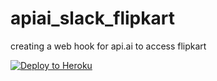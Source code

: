 # apiai_slack_flipkart
creating a web hook for api.ai to access flipkart


<a href="https://heroku.com/deploy"><img src="https://camo.githubusercontent.com/83b0e95b38892b49184e07ad572c94c8038323fb/68747470733a2f2f7777772e6865726f6b7563646e2e636f6d2f6465706c6f792f627574746f6e2e737667" alt="Deploy to Heroku" data-canonical-src="https://www.herokucdn.com/deploy/button.svg" style="max-width:100%;"></a>
